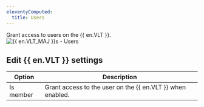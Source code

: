 ```yaml
---
eleventyComputed:
  title: Users
---
```

Grant access to users on the {{ en.VLT }}.  
![{{ en.VLT_MAJ }}s - Users](https://webdevolutions.azureedge.net/docs/en/server/ServerOp8068.png)

## Edit {{ en.VLT }} settings
| Option    | Description                                                |
|-----------|------------------------------------------------------------|
| Is member | Grant access to the user on the {{ en.VLT }} when enabled. |
